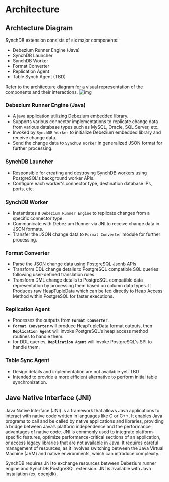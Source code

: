 # Architecture
## Archtecture Diagram
SynchDB extension consists of six major components:

* Debezium Runner Engine (Java)
* SynchDB Launcher
* SynchDB Worker
* Format Converter
* Replication Agent
* Table Synch Agent (TBD)

Refer to the architecture diagram for a visual representation of the components and their interactions.
![img](https://www.highgo.ca/wp-content/uploads/2024/07/synchdb.drawio.png)

### Debezium Runner Engine (Java)
* A java application utilizing Debezium embedded library.
* Supports various connector implementations to replicate change data from various database types such as MySQL, Oracle, SQL Server, etc.
* Invoked by `SynchDB Worker` to initialize Debezium embedded library and receive change data.
* Send the change data to `SynchDB Worker` in generalized JSON format for further processing.

### SynchDB Launcher
* Responsible for creating and destroying SynchDB workers using PostgreSQL's background worker APIs.
* Configure each worker's connector type, destination database IPs, ports, etc.

### SynchDB Worker
* Instantiates a `Debezium Runner Engine` to replicate changes from a specific connector type.
* Communicate with Debezium Runner via JNI to receive change data in JSON formats.
* Transfer the JSON change data to `Format Converter` module for further processing.

### Format Converter
* Parse the JSON change data using PostgreSQL Jsonb APIs
* Transform DDL change details to PostgreSQL compatible SQL queries following user-defined translation rules.
* Transform DML change details to PostgreSQL compatible data representation by processing them based on column data types. It Produces raw HeapTupleData which can be fed directly to Heap Access Method within PostgreSQL for faster executions.

### Replication Agent
* Processes the outputs from **`Format Converter`**.
* **`Format Converter`** will produce HeapTupleData format outputs, then **`Replication Agent`** will invoke PostgreSQL's heap access method routines to handle them.
* for DDL queries, **`Replication Agent`** will invoke PostgreSQL's SPI to handle them.

### Table Sync Agent
* Design details and implementation are not available yet. TBD
* Intended to provide a more efficient alternative to perform initial table synchronization.

## Jave Native Interface (JNI)
Java Native Interface (JNI) is a framework that allows Java applications to interact with native code written in languages like C or C++. It enables Java programs to call and be called by native applications and libraries, providing a bridge between Java’s platform independence and the performance advantages of native code. JNI is commonly used to integrate platform-specific features, optimize performance-critical sections of an application, or access legacy libraries that are not available in Java. It requires careful management of resources, as it involves switching between the Java Virtual Machine (JVM) and native environments, which can introduce complexity.

SynchDB requires JNI to exchange resources between Debezium runner engine and SynchDB PostgreSQL extension. JNI is available with Java Installation (ex. openjdk).


